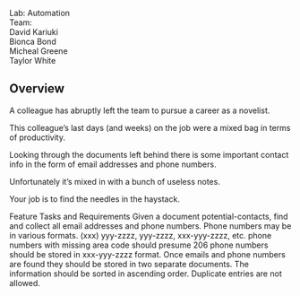 Lab: Automation  
Team:  
David Kariuki  
Bionca Bond  
Micheal Greene  
Taylor White  

## Overview
A colleague has abruptly left the team to pursue a career as a novelist.

This colleague’s last days (and weeks) on the job were a mixed bag in terms of productivity.

Looking through the documents left behind there is some important contact info in the form of email addresses and phone numbers.

Unfortunately it’s mixed in with a bunch of useless notes.

Your job is to find the needles in the haystack.

Feature Tasks and Requirements
  Given a document potential-contacts, find and collect all email addresses and phone numbers.
  Phone numbers may be in various formats.
  (xxx) yyy-zzzz, yyy-zzzz, xxx-yyy-zzzz, etc.
  phone numbers with missing area code should presume 206
  phone numbers should be stored in xxx-yyy-zzzz format.
  Once emails and phone numbers are found they should be stored in two separate documents.
  The information should be sorted in ascending order.
  Duplicate entries are not allowed.
